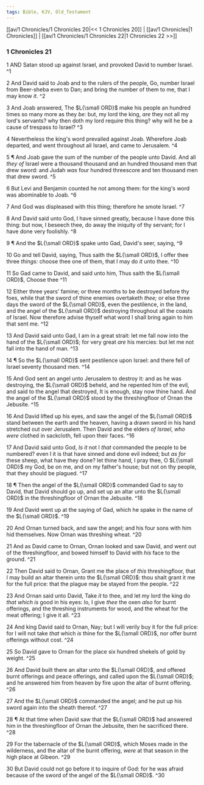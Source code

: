 ```yaml
---
tags: Bible, KJV, Old_Testament
---
```


[[av/1 Chronicles/1 Chronicles 20|<< 1 Chronicles 20]] | [[av/1 Chronicles|1 Chronicles]] | [[av/1 Chronicles/1 Chronicles 22|1 Chronicles 22 >>]]

### 1 Chronicles 21

1 AND Satan stood up against Israel, and provoked David to number Israel. ^1

2 And David said to Joab and to the rulers of the people, Go, number Israel from Beer-sheba even to Dan; and bring the number of them to me, that I may know _it_. ^2

3 And Joab answered, The $L{\small ORD}$ make his people an hundred times so many more as they _be:_ but, my lord the king, _are_ they not all my lord's servants? why then doth my lord require this thing? why will he be a cause of trespass to Israel? ^3

4 Nevertheless the king's word prevailed against Joab. Wherefore Joab departed, and went throughout all Israel, and came to Jerusalem. ^4

5 ¶ And Joab gave the sum of the number of the people unto David. And all _they_ _of_ Israel were a thousand thousand and an hundred thousand men that drew sword: and Judah _was_ four hundred threescore and ten thousand men that drew sword. ^5

6 But Levi and Benjamin counted he not among them: for the king's word was abominable to Joab. ^6

7 And God was displeased with this thing; therefore he smote Israel. ^7

8 And David said unto God, I have sinned greatly, because I have done this thing: but now, I beseech thee, do away the iniquity of thy servant; for I have done very foolishly. ^8

9 ¶ And the $L{\small ORD}$ spake unto Gad, David's seer, saying, ^9

10 Go and tell David, saying, Thus saith the $L{\small ORD}$, I offer thee three _things:_ choose thee one of them, that I may do _it_ unto thee. ^10

11 So Gad came to David, and said unto him, Thus saith the $L{\small ORD}$, Choose thee ^11

12 Either three years' famine; or three months to be destroyed before thy foes, while that the sword of thine enemies overtaketh _thee;_ or else three days the sword of the $L{\small ORD}$, even the pestilence, in the land, and the angel of the $L{\small ORD}$ destroying throughout all the coasts of Israel. Now therefore advise thyself what word I shall bring again to him that sent me. ^12

13 And David said unto Gad, I am in a great strait: let me fall now into the hand of the $L{\small ORD}$; for very great _are_ his mercies: but let me not fall into the hand of man. ^13

14 ¶ So the $L{\small ORD}$ sent pestilence upon Israel: and there fell of Israel seventy thousand men. ^14

15 And God sent an angel unto Jerusalem to destroy it: and as he was destroying, the $L{\small ORD}$ beheld, and he repented him of the evil, and said to the angel that destroyed, It is enough, stay now thine hand. And the angel of the $L{\small ORD}$ stood by the threshingfloor of Ornan the Jebusite. ^15

16 And David lifted up his eyes, and saw the angel of the $L{\small ORD}$ stand between the earth and the heaven, having a drawn sword in his hand stretched out over Jerusalem. Then David and the elders _of_ _Israel_, _who_ _were_ clothed in sackcloth, fell upon their faces. ^16

17 And David said unto God, _Is_ _it_ not I _that_ commanded the people to be numbered? even I it is that have sinned and done evil indeed; but _as_ _for_ these sheep, what have they done? let thine hand, I pray thee, O $L{\small ORD}$ my God, be on me, and on my father's house; but not on thy people, that they should be plagued. ^17

18 ¶ Then the angel of the $L{\small ORD}$ commanded Gad to say to David, that David should go up, and set up an altar unto the $L{\small ORD}$ in the threshingfloor of Ornan the Jebusite. ^18

19 And David went up at the saying of Gad, which he spake in the name of the $L{\small ORD}$. ^19

20 And Ornan turned back, and saw the angel; and his four sons with him hid themselves. Now Ornan was threshing wheat. ^20

21 And as David came to Ornan, Ornan looked and saw David, and went out of the threshingfloor, and bowed himself to David with _his_ face to the ground. ^21

22 Then David said to Ornan, Grant me the place of _this_ threshingfloor, that I may build an altar therein unto the $L{\small ORD}$: thou shalt grant it me for the full price: that the plague may be stayed from the people. ^22

23 And Ornan said unto David, Take _it_ to thee, and let my lord the king do _that_ _which_ _is_ good in his eyes: lo, I give _thee_ the oxen _also_ for burnt offerings, and the threshing instruments for wood, and the wheat for the meat offering; I give it all. ^23

24 And king David said to Ornan, Nay; but I will verily buy it for the full price: for I will not take _that_ which _is_ thine for the $L{\small ORD}$, nor offer burnt offerings without cost. ^24

25 So David gave to Ornan for the place six hundred shekels of gold by weight. ^25

26 And David built there an altar unto the $L{\small ORD}$, and offered burnt offerings and peace offerings, and called upon the $L{\small ORD}$; and he answered him from heaven by fire upon the altar of burnt offering. ^26

27 And the $L{\small ORD}$ commanded the angel; and he put up his sword again into the sheath thereof. ^27

28 ¶ At that time when David saw that the $L{\small ORD}$ had answered him in the threshingfloor of Ornan the Jebusite, then he sacrificed there. ^28

29 For the tabernacle of the $L{\small ORD}$, which Moses made in the wilderness, and the altar of the burnt offering, _were_ at that season in the high place at Gibeon. ^29

30 But David could not go before it to inquire of God: for he was afraid because of the sword of the angel of the $L{\small ORD}$. ^30
